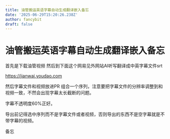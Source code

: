```yaml
---
title: 油管搬运英语字幕自动生成翻译嵌入备忘
date: '2025-06-29T15:20:26.238Z'
author: fancybit
draft: false
---
```

<div class="header"><h1 class="single-title animate__animated animate__pulse animate__faster">油管搬运英语字幕自动生成翻译嵌入备忘</h1></div>

<div class="content" id="content"><p>首先是下载油管视频 然后到下面这个网易见外网站AI听写翻译成中英字幕文件srt</p><p><a href="https://jianwai.youdao.com" target="_blank" rel="external nofollow noopener noreferrer">https://jianwai.youdao.com</a></p><p>然后字幕文件和视频放进PR 组合一个序列，注意要把字幕文件的分辨率调整到和视频一致，不然会出现字幕太长截断的问题。</p><p>字幕不透明度60%正好。</p><p>导出前记得选中序列而不是字幕文件或者视频，否则导出的东西不是空字幕就是不带字幕的视频。</p><p>备忘</p></div>

